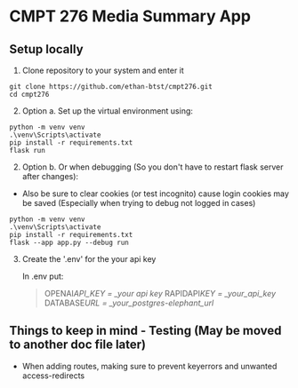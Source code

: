 # CMPT 276 Media Summary App

## Setup locally

1. Clone repository to your system and enter it

```
git clone https://github.com/ethan-btst/cmpt276.git
cd cmpt276
```

2. Option a. Set up the virtual environment using:

```
python -m venv venv
.\venv\Scripts\activate
pip install -r requirements.txt
flask run
```

2. Option b. Or when debugging (So you don't have to restart flask server after changes):

- Also be sure to clear cookies (or test incognito) cause login cookies may be saved (Especially when trying to debug not logged in cases)

```
python -m venv venv
.\venv\Scripts\activate
pip install -r requirements.txt
flask --app app.py --debug run
```

3. Create the '.env' for the your api key

   In .env put:

   > OPENAI*API_KEY = \_your api key*
   > RAPIDAPI*KEY = \_your_api_key*
   > DATABASE*URL = \_your_postgres-elephant_url*

## Things to keep in mind - Testing (May be moved to another doc file later)

- When adding routes, making sure to prevent keyerrors and unwanted access-redirects

